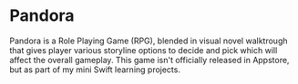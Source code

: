 # Pandora

Pandora is a Role Playing Game (RPG), blended in visual novel walktrough that gives player various storyline options to decide and pick which will affect the overall gameplay. This game isn't officially released in Appstore, but as part of my mini Swift learning projects.
